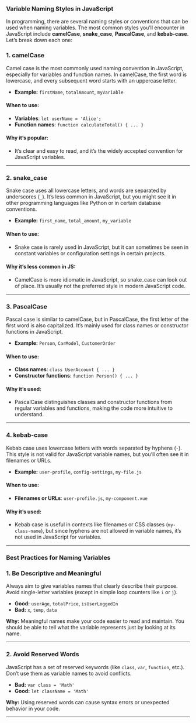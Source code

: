 ### Variable Naming Styles in JavaScript

In programming, there are several naming styles or conventions that can be used when naming variables. The most common styles you’ll encounter in JavaScript include **camelCase**, **snake_case**, **PascalCase**, and **kebab-case**. Let’s break down each one:

### 1. **camelCase**
Camel case is the most commonly used naming convention in JavaScript, especially for variables and function names. In camelCase, the first word is lowercase, and every subsequent word starts with an uppercase letter.

- **Example:** `firstName`, `totalAmount`, `myVariable`

#### When to use:
- **Variables**: `let userName = 'Alice';`
- **Function names**: `function calculateTotal() { ... }`

#### Why it’s popular:
- It’s clear and easy to read, and it’s the widely accepted convention for JavaScript variables.
  
---

### 2. **snake_case**
Snake case uses all lowercase letters, and words are separated by underscores (`_`). It’s less common in JavaScript, but you might see it in other programming languages like Python or in certain database conventions.

- **Example:** `first_name`, `total_amount`, `my_variable`

#### When to use:
- Snake case is rarely used in JavaScript, but it can sometimes be seen in constant variables or configuration settings in certain projects.
  
#### Why it’s less common in JS:
- CamelCase is more idiomatic in JavaScript, so snake_case can look out of place. It’s usually not the preferred style in modern JavaScript code.

---

### 3. **PascalCase**
Pascal case is similar to camelCase, but in PascalCase, the first letter of the first word is also capitalized. It’s mainly used for class names or constructor functions in JavaScript.

- **Example:** `Person`, `CarModel`, `CustomerOrder`

#### When to use:
- **Class names**: `class UserAccount { ... }`
- **Constructor functions**: `function Person() { ... }`

#### Why it’s used:
- PascalCase distinguishes classes and constructor functions from regular variables and functions, making the code more intuitive to understand.
  
---

### 4. **kebab-case**
Kebab case uses lowercase letters with words separated by hyphens (`-`). This style is not valid for JavaScript variable names, but you’ll often see it in filenames or URLs.

- **Example:** `user-profile`, `config-settings`, `my-file.js`

#### When to use:
- **Filenames or URLs**: `user-profile.js`, `my-component.vue`

#### Why it’s used:
- Kebab case is useful in contexts like filenames or CSS classes (`my-class-name`), but since hyphens are not allowed in variable names, it’s not used in JavaScript for variables.

---

### Best Practices for Naming Variables

### 1. **Be Descriptive and Meaningful**
Always aim to give variables names that clearly describe their purpose. Avoid single-letter variables (except in simple loop counters like `i` or `j`).

- **Good:** `userAge`, `totalPrice`, `isUserLoggedIn`
- **Bad:** `x`, `temp`, `data`

**Why:** Meaningful names make your code easier to read and maintain. You should be able to tell what the variable represents just by looking at its name.

---

### 2. **Avoid Reserved Words**
JavaScript has a set of reserved keywords (like `class`, `var`, `function`, etc.). Don’t use them as variable names to avoid conflicts.

- **Bad:** `var class = 'Math'`
- **Good:** `let className = 'Math'`

**Why:** Using reserved words can cause syntax errors or unexpected behavior in your code.

---
